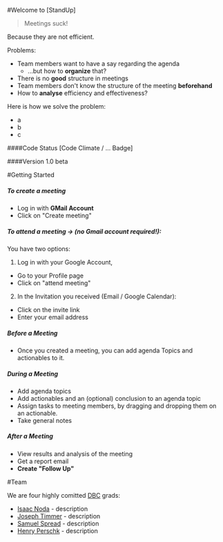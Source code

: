 #Welcome to [StandUp]
> Meetings suck!

Because they are not efficient.

Problems:
* Team members want to have a say regarding the agenda
  * ...but how to **organize** that?
* There is no **good** structure in meetings
* Team members don't know the structure of the meeting **beforehand**
* How to **analyse** efficiency and effectiveness?

Here is how we solve the problem:
- a
- b
- c

####Code Status
[Code Climate / ... Badge]

####Version
1.0 beta

#Getting Started

##### To create a meeting

* Log in with **GMail Account**
* Click on "Create meeting"
        
##### To attend a meeting -> (no Gmail account required!):

You have two options:

1. Log in with your Google Account,
  * Go to your Profile page
  * Click on "attend meeting"

2. In the Invitation you received (Email / Google Calendar):
  * Click on the invite link
  * Enter your email address

##### Before a Meeting
* Once you created a meeting, you can add agenda Topics and actionables to it.

##### During a Meeting
* Add agenda topics
* Add actionables and an (optional) conclusion to an agenda topic
* Assign tasks to meeting members, by dragging and dropping them on an actionable.
* Take general notes

##### After a Meeting
* View results and analysis of the meeting
* Get a report email
* **Create "Follow Up"**

#Team

We are four highly comitted [DBC](http://devbootcamp.com/) grads:

* [Isaac Noda](https://www.linkedin.com/profile/view?id=344664589) - description
* [Joseph Timmer](https://www.linkedin.com/in/jtimmer89) - description
* [Samuel Spread](https://plus.google.com/117925567488555774987/) - description
* [Henry Perschk](https://www.linkedin.com/profile/view?id=76929566) - description
